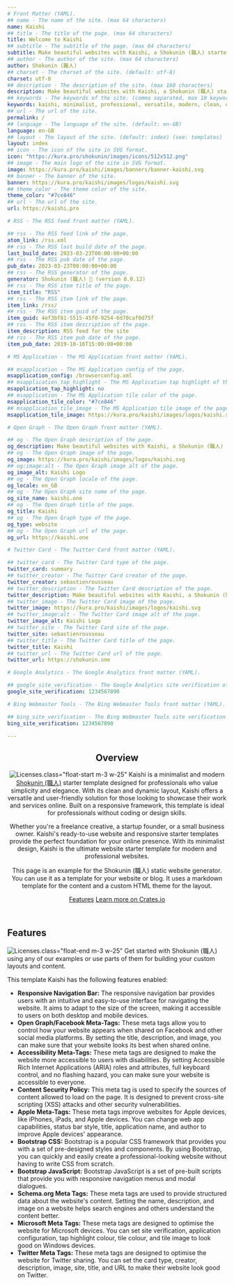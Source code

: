 ```yaml
---
# Front Matter (YAML).
## name - The name of the site. (max 64 characters)
name: Kaishi
## title - The title of the page. (max 64 characters)
title: Welcome to Kaishi
## subtitle - The subtitle of the page. (max 64 characters)
subtitle: Make beautiful websites with Kaishi, a Shokunin (職人) starter template.
## author - The author of the site. (max 64 characters)
author: Shokunin (職人)
## charset - The charset of the site. (default: utf-8)
charset: utf-8
## description - The description of the site. (max 160 characters)
description: Make beautiful websites with Kaishi, a Shokunin (職人) starter template.
## keywords - The keywords of the site. (comma separated, max 10 keywords)
keywords: kaishi, minimalist, professional, versatile, modern, clean, dynamic, elegant,user-friendly, responsive
## url - The url of the site.
permalink: /
## language - The language of the site. (default: en-GB)
language: en-GB
## layout - The layout of the site. (default: index) (see: templates)
layout: index
## icon - The icon of the site in SVG format.
icon: "https://kura.pro/shokunin/images/icons/512x512.png"
## image - The main logo of the site in SVG format.
image: https://kura.pro/kaishi/images/banners/banner-kaishi.svg
## banner - The banner of the site.
banner: https://kura.pro/kaishi/images/logos/kaishi.svg
## theme_color - The theme color of the site.
theme_color: "#7ce846"
## url - The url of the site.
url: https://kaishi.pro

# RSS - The RSS feed front matter (YAML).

## rss - The RSS feed link of the page.
atom_link: /rss.xml
## rss - The RSS last build date of the page.
last_build_date: 2023-03-23T00:00:00+00:00
## rss - The RSS pub date of the page.
pub_date: 2023-03-23T00:00:00+00:00
## rss - The RSS generator of the page.
generator: Shokunin (職人) 🦀 (version 0.0.12)
## rss - The RSS item title of the page.
item_title: "RSS"
## rss - The RSS item link of the page.
item_link: /rss/
## rss - The RSS item guid of the page.
item_guid: 4ef3bf81-5515-45f0-9254-6d70caf0d75f
## rss - The RSS item description of the page.
item_description: RSS feed for the site
## rss - The RSS item pub date of the page.
item_pub_date: 2019-10-16T15:00:00+00:00

# MS Application - The MS Application front matter (YAML).

## msapplication - The MS Application config of the page.
msapplication_config: /browserconfig.xml
## msapplication_tap_highlight - The MS Application tap highlight of the page.
msapplication_tap_highlight: no
## msapplication - The MS Application tile color of the page.
msapplication_tile_color: "#7ce846"
## msapplication_tile_image - The MS Application tile image of the page.
msapplication_tile_image: https://kura.pro/kaishi/images/logos/kaishi.svg

# Open Graph - The Open Graph front matter (YAML).

## og - The Open Graph description of the page.
og_description: Make beautiful websites with Kaishi, a Shokunin (職人) starter template.
## og - The Open Graph image of the page.
og_image: https://kura.pro/kaishi/images/logos/kaishi.svg
## og:image:alt - The Open Graph image alt of the page.
og_image_alt: Kaishi Logo
## og - The Open Graph locale of the page.
og_locale: en_GB
## og - The Open Graph site name of the page.
og_site_name: kaishi.one
## og - The Open Graph title of the page.
og_title: Kaishi
## og - The Open Graph type of the page.
og_type: website
## og - The Open Graph url of the page.
og_url: https://kaishi.one

# Twitter Card - The Twitter Card front matter (YAML).

## twitter_card - The Twitter Card type of the page.
twitter_card: summary
## twitter_creator - The Twitter Card creator of the page.
twitter_creator: sebastienrousseau
## twitter_description - The Twitter Card description of the page.
twitter_description: Make beautiful websites with Kaishi, a Shokunin (職人) starter template.
## twitter_image - The Twitter Card image of the page.
twitter_image: https://kura.pro/kaishi/images/logos/kaishi.svg
## twitter_image:alt - The Twitter Card image alt of the page.
twitter_image_alt: Kaishi Logo
## twitter_site - The Twitter Card site of the page.
twitter_site: sebastienrousseau
## twitter_title - The Twitter Card title of the page.
twitter_title: Kaishi
## twitter_url - The Twitter Card url of the page.
twitter_url: https://shokunin.one

# Google Analytics - The Google Analytics front matter (YAML).

## google_site_verification - The Google Analytics site verification of the page.
google_site_verification: 1234567890

# Bing Webmaster Tools - The Bing Webmaster Tools front matter (YAML).

## bing_site_verification - The Bing Webmaster Tools site verification of the page.
bing_site_verification: 1234567890

---
```


<!-- markdownlint-disable MD033 MD041 -->

<header class="bg-light bg-gradient container py-5 px-5">

<!-- markdownlint-enable MD033 MD041 -->

## Overview

![Licenses](https://kura.pro/kaishi/images/logos/kaishi.svg "Licenses").class=\"float-start m-3 w-25\" Kaishi is a minimalist and modern [Shokunin (職人)][0] starter template designed for professionals who value simplicity and elegance. With its clean and dynamic layout, Kaishi offers a versatile and user-friendly solution for those looking to showcase their work and services online. Built on a responsive framework, this template is ideal for professionals without coding or design skills.

Whether you're a freelance creative, a startup founder, or a small business owner. Kaishi's ready-to-use website and responsive starter templates provide the perfect foundation for your online presence. With its minimalist design, Kaishi is the ultimate website starter template for modern and professional websites.

This page is an example for the Shokunin (職人) static website generator. You can use it as a template for your website or blog. It uses a markdown template for the content and a custom HTML theme for the layout.

<!-- markdownlint-disable MD033 MD041 -->

<div class="d-grid gap-3 d-sm-flex justify-content-sm-center">
    <a class="btn btn-primary btn-lg px-4 me-sm-3" alt="Features for Kaishi, a Shokunin (職人) starter template" href="#features">Features</a>
    <a class="btn btn-secondary btn-lg px-4 me-sm-3" alt="Learn more on Crates.io" href="https://crates.io/crates/ssg">Learn more on Crates.io</a>
</div>

</header>

<!-- markdownlint-enable MD033 MD041 -->

## Features

![Licenses](https://kura.pro/kaishi/images/logos/kaishi.svg "Licenses").class=\"float-end m-3 w-25\" Get started with Shokunin (職人) using any of our examples or use parts of them for building your custom layouts and content.

This template Kaishi has the following features enabled:

- **Responsive Navigation Bar:** The responsive navigation bar provides users with an intuitive and easy-to-use interface for navigating the website. It aims to adapt to the size of the screen, making it accessible to users on both desktop and mobile devices.
- **Open Graph/Facebook Meta-Tags:** These meta tags allow you to control how your website appears when shared on Facebook and other social media platforms. By setting the title, description, and image, you can make sure that your website looks its best when shared online.
- **Accessibility Meta-Tags:** These meta tags are designed to make the website more accessible to users with disabilities. By setting Accessible Rich Internet Applications (ARIA) roles and attributes, full keyboard control, and no flashing hazard, you can make sure your website is accessible to everyone.
- **Content Security Policy:** This meta tag is used to specify the sources of content allowed to load on the page. It is designed to prevent cross-site scripting (XSS) attacks and other security vulnerabilities.
- **Apple Meta-Tags:** These meta tags improve websites for Apple devices, like iPhones, iPads, and Apple devices. You can change web app capabilities, status bar style, title, application name, and author to improve Apple devices' appearance.
- **Bootstrap CSS:** Bootstrap is a popular CSS framework that provides you with a set of pre-designed styles and components. By using Bootstrap, you can quickly and easily create a professional-looking website without having to write CSS from scratch.
- **Bootstrap JavaScript:** Bootstrap JavaScript is a set of pre-built scripts that provide you with responsive navigation menus and modal dialogues.
- **Schema.org Meta Tags:** These meta tags are used to provide structured data about the website's content. Setting the name, description, and image on a website helps search engines and others understand the content better.
- **Microsoft Meta Tags:** These meta tags are designed to optimise the website for Microsoft devices. You can set site verification, application configuration, tap highlight colour, tile colour, and tile image to look good on Windows devices.
- **Twitter Meta Tags:** These meta tags are designed to optimise the website for Twitter sharing. You can set the card type, creator, description, image, site, title, and URL to make their website look good on Twitter.

[0]: https://shokunin.one/
